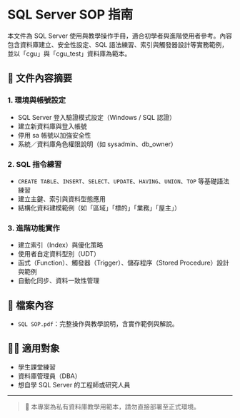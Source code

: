 # SQL Server SOP 指南

本文件為 SQL Server 使用與教學操作手冊，適合初學者與進階使用者參考。內容包含資料庫建立、安全性設定、SQL 語法練習、索引與觸發器設計等實務範例，並以「cgu」與「cgu_test」資料庫為範本。

## 📘 文件內容摘要

### 1. 環境與帳號設定
- SQL Server 登入驗證模式設定（Windows / SQL 認證）
- 建立新資料庫與登入帳號
- 停用 sa 帳號以加強安全性
- 系統／資料庫角色權限說明（如 sysadmin、db_owner）

### 2. SQL 指令練習
- `CREATE TABLE`、`INSERT`、`SELECT`、`UPDATE`、`HAVING`、`UNION`、`TOP` 等基礎語法練習
- 建立主鍵、索引與資料型態應用
- 結構化資料建模範例（如「區域」「標的」「業務」「屋主」）

### 3. 進階功能實作
- 建立索引（Index）與優化策略
- 使用者自定資料型別（UDT）
- 函式（Function）、觸發器（Trigger）、儲存程序（Stored Procedure）設計與範例
- 自動化同步、資料一致性管理

## 📂 檔案內容
- `SQL SOP.pdf`：完整操作與教學說明，含實作範例與解說。

## 👨‍🏫 適用對象
- 學生課堂練習
- 資料庫管理員（DBA）
- 想自學 SQL Server 的工程師或研究人員

---

> 📌 本專案為私有資料庫教學用範本，請勿直接部署至正式環境。
